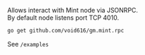 Allows interact with Mint node via JSONRPC. \
By default node listens port TCP 4010.

```sh
go get github.com/void616/gm.mint.rpc
```

See `/examples`